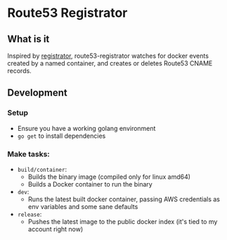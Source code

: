 # Route53 Registrator

## What is it

Inspired by [registrator](https://github.com/gliderlabs/registrator), route53-registrator watches for docker events created by a named container, and creates or deletes Route53 CNAME records.

## Development

### Setup

- Ensure you have a working golang environment
- `go get` to install dependencies

### Make tasks:

 - `build/container`: 
     - Builds the binary image (compiled only for linux amd64)
     - Builds a Docker container to run the binary
 - `dev`:
     - Runs the latest built docker container, passing AWS credentials as env variables and 
       some sane defaults
 - `release`:
     - Pushes the latest image to the public docker index (it's tied to my account right now)
    
     
                       
